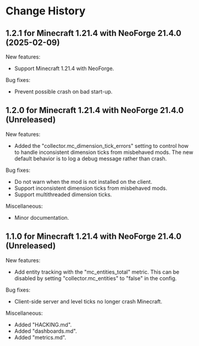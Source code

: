 Change History
==============


1.2.1 for Minecraft 1.21.4 with NeoForge 21.4.0 (2025-02-09)
------------------------------------------------------------

New features:

- Support Minecraft 1.21.4 with NeoForge.

Bug fixes:

- Prevent possible crash on bad start-up.


1.2.0 for Minecraft 1.21.4 with NeoForge 21.4.0 (Unreleased)
------------------------------------------------------------

New features:

- Added the "collector.mc_dimension_tick_errors" setting to control how to handle inconsistent dimension ticks from misbehaved mods. The new default behavior is to log a debug message rather than crash.

Bug fixes:

- Do not warn when the mod is not installed on the client.
- Support inconsistent dimension ticks from misbehaved mods.
- Support multithreaded dimension ticks.

Miscellaneous:

- Minor documentation.


1.1.0 for Minecraft 1.21.4 with NeoForge 21.4.0 (Unreleased)
------------------------------------------------------------

New features:

- Add entity tracking with the "mc_entities_total" metric. This can be disabled by setting "collector.mc_entities" to "false" in the config.

Bug fixes:

- Client-side server and level ticks no longer crash Minecraft.

Miscellaneous:

- Added "HACKING.md".
- Added "dashboards.md".
- Added "metrics.md".
